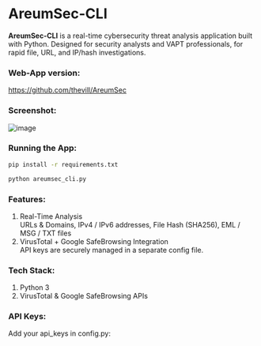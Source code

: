 # AreumSec-CLI
**AreumSec-CLI** is a real-time cybersecurity threat analysis application built with Python. Designed for security analysts and VAPT professionals, for rapid file, URL, and IP/hash investigations.


### **Web-App version:**
https://github.com/thevill/AreumSec


### **Screenshot:**
![image](https://github.com/user-attachments/assets/4c686382-b153-4e45-b5fd-ee3e934fb8b4)



### **Running the App:**<br>
```bash
pip install -r requirements.txt
```
```bash
python areumsec_cli.py
```


### **Features:**
1) Real-Time Analysis<br>
   URLs & Domains, IPv4 / IPv6 addresses, File Hash (SHA256), EML / MSG / TXT files
3) VirusTotal + Google SafeBrowsing Integration<br>
   API keys are securely managed in a separate config file.


### **Tech Stack:**
1) Python 3
2) VirusTotal & Google SafeBrowsing APIs


### **API Keys:**<br>
Add your api_keys in config.py:<br>
